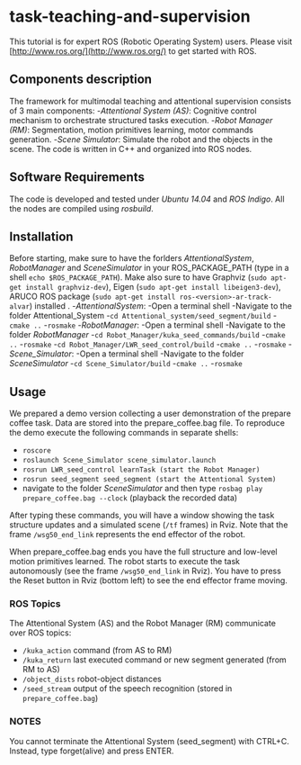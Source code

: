 # task-teaching-and-supervision

This tutorial is for expert ROS (Robotic Operating System) users. Please visit [http://www.ros.org/](http://www.ros.org/)
to get started with ROS.

## Components description
The framework for multimodal teaching and attentional supervision consists of 3 main components:
-_Attentional System (AS)_: Cognitive control mechanism to orchestrate structured tasks execution.
-_Robot Manager (RM)_: Segmentation, motion primitives learning, motor commands generation.
-_Scene Simulator_: Simulate the robot and the objects in the scene.
The code is written in C++ and organized into ROS nodes.

## Software Requirements
The code is developed and tested under _Ubuntu 14.04_ and _ROS Indigo_. All the nodes are compiled
using _rosbuild_.

## Installation
Before starting, make sure to have the forlders _AttentionalSystem_, _RobotManager_ and
_SceneSimulator_ in your ROS_PACKAGE_PATH (type in a shell ```echo $ROS_PACKAGE_PATH```).
Make also sure to have Graphviz (```sudo apt-get install graphviz-dev```), Eigen (```sudo
apt-get install libeigen3-dev```), ARUCO ROS package (```sudo apt-get install
ros-<version>-ar-track-alvar```) installed .
-_AttentionalSystem_:
 -Open a terminal shell
 -Navigate to the folder Attentional_System
 -```cd Attentional_system/seed_segment/build```
 -```cmake ..```
 -```rosmake```
-_RobotManager_:
 -Open a terminal shell
 -Navigate to the folder _RobotManager_
 -```cd Robot_Manager/kuka_seed_commands/build```
 -```cmake ..```
 -```rosmake```
 -```cd Robot_Manager/LWR_seed_control/build```
 -```cmake ..```
 -```rosmake```
-_Scene_Simulator_:
 -Open a terminal shell
 -Navigate to the folder _SceneSimulator_
 -```cd Scene_Simulator/build```
 -```cmake ..```
 -```rosmake```

## Usage
We prepared a demo version collecting a user demonstration of the prepare coffee task. Data are stored
into the prepare_coffee.bag file.
To reproduce the demo execute the following commands in separate shells:
- ```roscore```
- ```roslaunch Scene_Simulator scene_simulator.launch```
- ```rosrun LWR_seed_control learnTask (start the Robot Manager)```
- ```rosrun seed_segment seed_segment (start the Attentional System)```
- navigate to the folder _SceneSimulator_ and then type ```rosbag play prepare_coffee.bag --clock``` (playback the recorded data)

After typing these commands, you will have a window showing the task structure updates and a
simulated scene (```/tf``` frames) in Rviz. Note that the frame ```/wsg50_end_link``` represents the end
effector of the robot.

When prepare_coffee.bag ends you have the full structure and low-level motion primitives learned. The robot starts to execute the task autonomously (see the frame ```/wsg50_end_link``` in Rviz). You have to press the Reset button in Rviz (bottom left) to see the end effector frame moving.

### ROS Topics
The Attentional System (AS) and the Robot Manager (RM) communicate over ROS topics:
- ```/kuka_action``` command (from AS to RM)
- ```/kuka_return``` last executed command or new segment generated (from RM to AS)
- ```/object_dists``` robot-object distances
- ```/seed_stream``` output of the speech recognition (stored in ```prepare_coffee.bag```)

### NOTES
You cannot terminate the Attentional System (seed_segment) with CTRL+C. Instead, type
forget(alive) and press ENTER.
